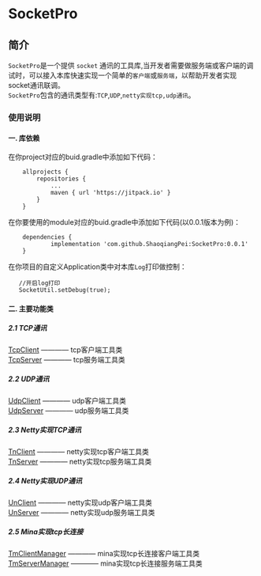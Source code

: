 # SocketPro
## 简介
`SocketPro`是一个提供 `socket` 通讯的工具库,当开发者需要做服务端或客户端的调试时，可以接入本库快速实现一个简单的`客户端`或`服务端`，以帮助开发者实现socket通讯联调。  
`SocketPro`包含的通讯类型有:`TCP`,`UDP`,`netty实现tcp,udp通讯`。

### 使用说明
#### 一. 库依赖
在你project对应的buid.gradle中添加如下代码：
```
	allprojects {
		repositories {
			...
			maven { url 'https://jitpack.io' }
		}
	}
```
在你要使用的module对应的buid.gradle中添加如下代码(以0.0.1版本为例)：
```
	dependencies {
	        implementation 'com.github.ShaoqiangPei:SocketPro:0.0.1'
	}
```
在你项目的自定义Application类中对本库`Log`打印做控制：
```
   //开启log打印
   SocketUtil.setDebug(true);
```
#### 二. 主要功能类
##### 2.1 TCP通讯
[TcpClient](https://github.com/ShaoqiangPei/SocketPro/blob/master/read/TcpClient%E4%BD%BF%E7%94%A8%E8%AF%B4%E6%98%8E.md) ———— tcp客户端工具类  
[TcpServer](https://github.com/ShaoqiangPei/SocketPro/blob/master/read/TcpServer%E4%BD%BF%E7%94%A8%E8%AF%B4%E6%98%8E.md) ———— tcp服务端工具类  
##### 2.2 UDP通讯
[UdpClient](https://github.com/ShaoqiangPei/SocketPro/blob/master/read/UdpClient%E4%BD%BF%E7%94%A8%E8%AF%B4%E6%98%8E.md) ———— udp客户端工具类  
[UdpServer](https://github.com/ShaoqiangPei/SocketPro/blob/master/read/UdpServer%E4%BD%BF%E7%94%A8%E8%AF%B4%E6%98%8E.md) ———— udp服务端工具类  
##### 2.3 Netty实现TCP通讯
[TnClient](https://github.com/ShaoqiangPei/SocketPro/blob/master/read/TnClient%E4%BD%BF%E7%94%A8%E8%AF%B4%E6%98%8E.md) ———— netty实现tcp客户端工具类  
[TnServer](https://github.com/ShaoqiangPei/SocketPro/blob/master/read/TnServer%E4%BD%BF%E7%94%A8%E8%AF%B4%E6%98%8E.md) ———— netty实现tcp服务端工具类  
##### 2.4 Netty实现UDP通讯
[UnClient](https://github.com/ShaoqiangPei/SocketPro/blob/master/read/UnClient%E4%BD%BF%E7%94%A8%E8%AF%B4%E6%98%8E.md) ———— netty实现udp客户端工具类  
[UnServer](https://github.com/ShaoqiangPei/SocketPro/blob/master/read/UnServer%E4%BD%BF%E7%94%A8%E8%AF%B4%E6%98%8E.md) ———— netty实现udp服务端工具类

##### 2.5 Mina实现tcp长连接
[TmClientManager](https://github.com/ShaoqiangPei/SocketPro/blob/master/read/TmClientManager%E4%BD%BF%E7%94%A8%E8%AF%B4%E6%98%8E.md) ———— mina实现tcp长连接客户端工具类  
[TmServerManager](https://github.com/ShaoqiangPei/SocketPro/blob/master/read/TmServerManager%E4%BD%BF%E7%94%A8%E8%AF%B4%E6%98%8E.md) ———— mina实现tcp长连接服务端工具类


